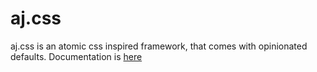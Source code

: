 # aj.css
aj.css is an atomic css inspired framework, that comes with opinionated defaults. Documentation is [here](http://ajusa.github.io/ajcss)
